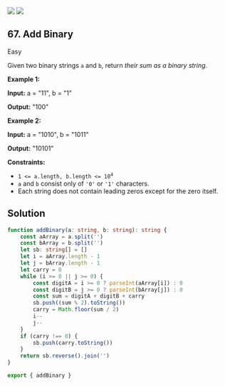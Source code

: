 [![](https://img.shields.io/github/stars/LeetCode-in-TypeScript/LeetCode-in-TypeScript?label=Stars&style=flat-square)](https://github.com/LeetCode-in-TypeScript/LeetCode-in-TypeScript)
[![](https://img.shields.io/github/forks/LeetCode-in-TypeScript/LeetCode-in-TypeScript?label=Fork%20me%20on%20GitHub%20&style=flat-square)](https://github.com/LeetCode-in-TypeScript/LeetCode-in-TypeScript/fork)

## 67\. Add Binary

Easy

Given two binary strings `a` and `b`, return _their sum as a binary string_.

**Example 1:**

**Input:** a = "11", b = "1"

**Output:** "100" 

**Example 2:**

**Input:** a = "1010", b = "1011"

**Output:** "10101" 

**Constraints:**

*   <code>1 <= a.length, b.length <= 10<sup>4</sup></code>
*   `a` and `b` consist only of `'0'` or `'1'` characters.
*   Each string does not contain leading zeros except for the zero itself.

## Solution

```typescript
function addBinary(a: string, b: string): string {
    const aArray = a.split('')
    const bArray = b.split('')
    let sb: string[] = []
    let i = aArray.length - 1
    let j = bArray.length - 1
    let carry = 0
    while (i >= 0 || j >= 0) {
        const digitA = i >= 0 ? parseInt(aArray[i]) : 0
        const digitB = j >= 0 ? parseInt(bArray[j]) : 0
        const sum = digitA + digitB + carry
        sb.push((sum % 2).toString())
        carry = Math.floor(sum / 2)
        i--
        j--
    }
    if (carry !== 0) {
        sb.push(carry.toString())
    }
    return sb.reverse().join('')
}

export { addBinary }
```